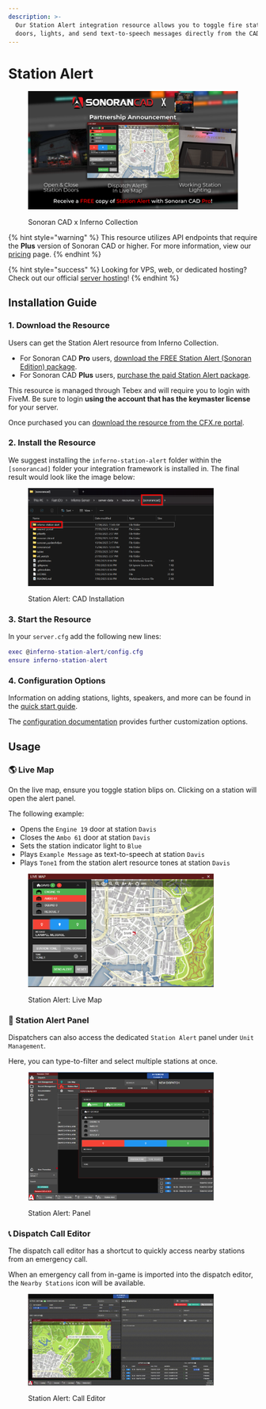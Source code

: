 ```yaml
---
description: >-
  Our Station Alert integration resource allows you to toggle fire station
  doors, lights, and send text-to-speech messages directly from the CAD!
---
```


# Station Alert

<figure><img src="../../../../.gitbook/assets/inferno (1).png" alt=""><figcaption><p>Sonoran CAD x Inferno Collection</p></figcaption></figure>

{% hint style="warning" %}
This resource utilizes API endpoints that require the **Plus** version of Sonoran CAD or higher. For more information, view our [pricing](../../../../pricing/faq/) page.
{% endhint %}

{% hint style="success" %}
Looking for VPS, web, or dedicated hosting? Check out our official [server hosting](../../../../other-products/server-hosting.md)!
{% endhint %}

## Installation Guide

### 1. Download the Resource

Users can get the Station Alert resource from Inferno Collection.

* For Sonoran CAD **Pro** users, [download the FREE Station Alert (Sonoran Edition) package](https://sonoran.link/FtMqEnXF).
* For Sonoran CAD **Plus** users, [purchase the paid Station Alert package](https://sonoran.link/AUd3Abat).

This resource is managed through Tebex and will require you to login with FiveM. Be sure to login **using the account that has the keymaster license** for your server.

Once purchased you can [download the resource from the CFX.re portal](https://portal.cfx.re/assets/granted-assets?search=Station+Alert).

### 2. Install the Resource

We suggest installing the `inferno-station-alert` folder within the `[sonorancad]` folder your integration framework is installed in. The final result would look like the image below:

<figure><img src="../../../../.gitbook/assets/image.png" alt="" width="375"><figcaption><p>Station Alert: CAD Installation</p></figcaption></figure>

### 3. Start the Resource

In your `server.cfg` add the following new lines:

```lua
exec @inferno-station-alert/config.cfg
ensure inferno-station-alert
```

### 4. Configuration Options

Information on adding stations, lights, speakers, and more can be found in the [quick start guide](https://docs.inferno-collection.com/station-alert/usage/).

The [configuration documentation](https://docs.inferno-collection.com/station-alert/config/) provides further customization options.&#x20;

## Usage

### 🌎 Live Map

On the live map, ensure you toggle station blips on. Clicking on a station will open the alert panel.

The following example:

* Opens the `Engine 19`  door at station `Davis`
* Closes the `Ambo 61`  door at station `Davis`
* Sets the station indicator light to `Blue`
* Plays `Example Message`  as text-to-speech at station `Davis`&#x20;
* Plays `Tone1` from the station alert resource tones at station `Davis`&#x20;

<figure><img src="../../../../.gitbook/assets/image (1).png" alt="" width="375"><figcaption><p>Station Alert: Live Map</p></figcaption></figure>

### 🚨 Station Alert Panel

Dispatchers can also access the dedicated `Station Alert` panel under `Unit Management`.

Here, you can type-to-filter and select multiple stations at once.

<figure><img src="../../../../.gitbook/assets/image (1) (1).png" alt="" width="375"><figcaption><p>Station Alert: Panel</p></figcaption></figure>

### 📞 Dispatch Call Editor

The dispatch call editor has a shortcut to quickly access nearby stations from an emergency call.

When an emergency call from in-game is imported into the dispatch editor, the `Nearby Stations` icon will be available.

<figure><img src="../../../../.gitbook/assets/Screen_Recording_2025-04-14_154514.gif" alt="" width="375"><figcaption><p>Station Alert: Call Editor</p></figcaption></figure>

